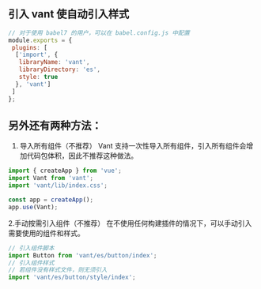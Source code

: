 ## 引入 vant 使自动引入样式

```js
// 对于使用 babel7 的用户，可以在 babel.config.js 中配置
module.exports = {
 plugins: [
  ['import', {
   libraryName: 'vant',
   libraryDirectory: 'es',
   style: true
  }, 'vant']
 ]
};
```



## 另外还有两种方法：

1. 导入所有组件（不推荐）
Vant 支持一次性导入所有组件，引入所有组件会增加代码包体积，因此不推荐这种做法。

```js
import { createApp } from 'vue';
import Vant from 'vant';
import 'vant/lib/index.css';

const app = createApp();
app.use(Vant);
```

2.手动按需引入组件（不推荐）
在不使用任何构建插件的情况下，可以手动引入需要使用的组件和样式。

```js
// 引入组件脚本
import Button from 'vant/es/button/index';
// 引入组件样式
// 若组件没有样式文件，则无须引入
import 'vant/es/button/style/index';
```

